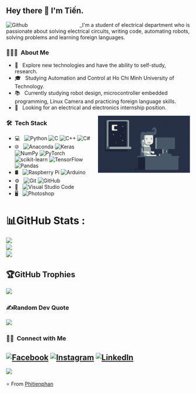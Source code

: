 ## Hey there 👋 I'm Tiến.

<img width="40%" align="left" alt="Github" src="https://github.com/Phitienphan/Phitienphan/assets/133135507/ed85d377-6810-4daf-b76a-bffd83998e6f" />

  _I'm a student of electrical department who is passionate about solving electrical circuits, writing code, automating robots, solving problems and learning foreign languages.

### 👨🏻‍💻 &nbsp;About Me

- 🤔 &nbsp; Explore new technologies and have the ability to self-study, research.
- 🎓 &nbsp; Studying Automation and Control at Ho Chi Minh University of Technology.
- 📚 &nbsp; Currently studying robot design, microcontroller embedded programming, Linux Camera and practicing foreign language skills.
- 👯 &nbsp; Looking for an electrical and electronics internship position.

<img width="50%" align="right" alt="Github" src="https://raw.githubusercontent.com/AVS1508/AVS1508/master/assets/Night-Coding.gif" />



### 🛠 &nbsp;Tech Stack
- 💻 &nbsp;
  ![Python](https://img.shields.io/badge/-Python-333333?style=plastic&logo=python)
  ![C](https://img.shields.io/badge/c-%2300599C.svg?style=plastic&logo=c&logoColor=white)
  ![C++](https://img.shields.io/badge/-C++-333333?style=plastic&logo=C%2B%2B&logoColor=00599C)
  ![C#](https://img.shields.io/badge/c%23-%23239120.svg?style=plastic&logo=c-sharp&logoColor=white)
- 🌐 &nbsp;
  ![Anaconda](https://img.shields.io/badge/Anaconda-%2344A833.svg?style=plastic&logo=anaconda&logoColor=white)
  ![Keras](https://img.shields.io/badge/Keras-%23D00000.svg?style=plastic&logo=Keras&logoColor=white)
  ![NumPy](https://img.shields.io/badge/numpy-%23013243.svg?style=plastic&logo=numpy&logoColor=white)
  ![PyTorch](https://img.shields.io/badge/PyTorch-%23EE4C2C.svg?style=plastic&logo=PyTorch&logoColor=white)
  ![scikit-learn](https://img.shields.io/badge/scikit--learn-%23F7931E.svg?style=plastic&logo=scikit-learn&logoColor=white)
  ![TensorFlow](https://img.shields.io/badge/TensorFlow-%23FF6F00.svg?style=plastic&logo=TensorFlow&logoColor=white)
  ![Pandas](https://img.shields.io/badge/pandas-%23150458.svg?style=plastic&logo=pandas&logoColor=white)
- 🛢 &nbsp;
  ![Raspberry Pi](https://img.shields.io/badge/-RaspberryPi-C51A4A?style=plastic&logo=Raspberry-Pi)
  ![Arduino](https://img.shields.io/badge/-Arduino-00979D?style=plastic&logo=Arduino&logoColor=white)
- ⚙️ &nbsp;
  ![Git](https://img.shields.io/badge/-Git-333333?style=plastic&logo=git)
  ![GitHub](https://img.shields.io/badge/-GitHub-333333?style=plastic&logo=github)
- 🔧 &nbsp;
  ![Visual Studio Code](https://img.shields.io/badge/-Visual%20Studio%20Code-333333?style=plastic&logo=visual-studio-code&logoColor=007ACC)
- 🖥 &nbsp;
  ![Photoshop](https://img.shields.io/badge/-Photoshop-333333?style=plastic&logo=adobe-photoshop)
  
# 📊GitHub Stats :
![](https://github-readme-stats.vercel.app/api?username=Phitienphan&theme=tokyonight&hide_border=false&include_all_commits=false&count_private=false)<br/>
![](https://github-readme-streak-stats.herokuapp.com/?user=Phitienphan&theme=tokyonight&hide_border=false)<br/>
![](https://github-readme-stats.vercel.app/api/top-langs/?username=Phitienphan&theme=tokyonight&hide_border=false&include_all_commits=false&count_private=false&layout=compact)

## 🏆GitHub Trophies
![](https://github-trophies.vercel.app/?username=Phitienphan&theme=radical&no-frame=false&no-bg=false&margin-w=4)

### ✍️Random Dev Quote
![](https://quotes-github-readme.vercel.app/api?type=horizontal&theme=radical)

<h3> 🤝🏻 &nbsp;Connect with Me </h3>

[![Facebook](https://img.shields.io/badge/Facebook-%231877F2.svg?logo=Facebook&logoColor=white)](https://facebook.com/https://www.facebook.com/profile.php?id=100041841216394) [![Instagram](https://img.shields.io/badge/Instagram-%23E4405F.svg?logo=Instagram&logoColor=white)](https://instagram.com/https://www.instagram.com/phitien243/) [![LinkedIn](https://img.shields.io/badge/LinkedIn-%230077B5.svg?logo=linkedin&logoColor=white)](https://linkedin.com/in/https://www.linkedin.com/in/tien-phan-doan-phi-01ba3825a/) 
---
[![](https://visitcount.itsvg.in/api?id=Phitienphan&icon=0&color=0)](https://visitcount.itsvg.in)

⭐️ From [Phitienphan](https://github.com/Phitienphan)
